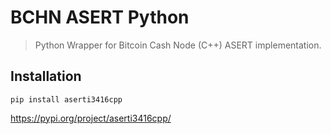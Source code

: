# BCHN ASERT Python
> Python Wrapper for Bitcoin Cash Node (C++) ASERT implementation.

## Installation

```
pip install aserti3416cpp
```

https://pypi.org/project/aserti3416cpp/
